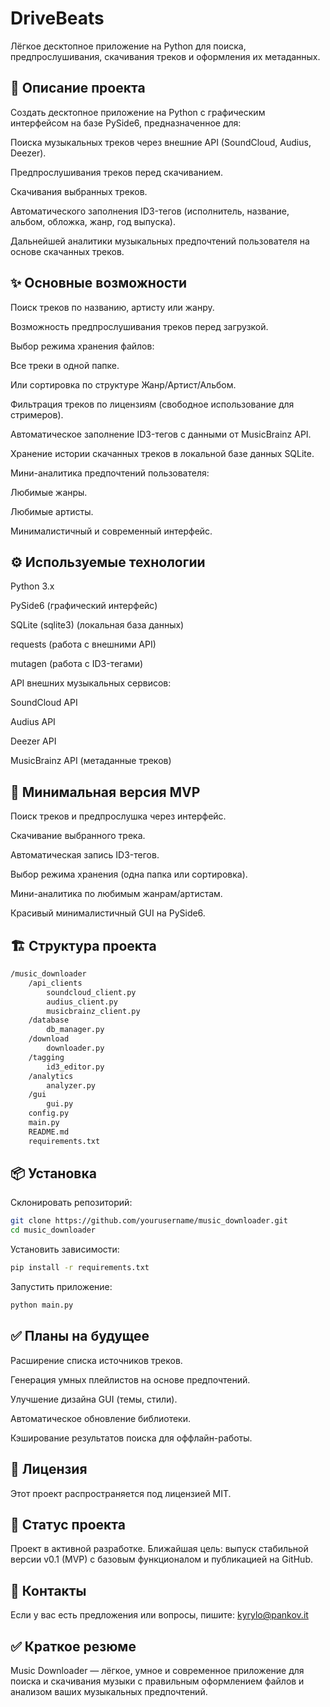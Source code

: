 # DriveBeats
Лёгкое десктопное приложение на Python для поиска, предпрослушивания, скачивания треков и оформления их метаданных.

## 📜 Описание проекта
Создать десктопное приложение на Python с графическим интерфейсом на базе PySide6,
предназначенное для:

Поиска музыкальных треков через внешние API (SoundCloud, Audius, Deezer).

Предпрослушивания треков перед скачиванием.

Скачивания выбранных треков.

Автоматического заполнения ID3-тегов (исполнитель, название, альбом, обложка, жанр, год выпуска).

Дальнейшей аналитики музыкальных предпочтений пользователя на основе скачанных треков.

## ✨ Основные возможности
Поиск треков по названию, артисту или жанру.

Возможность предпрослушивания треков перед загрузкой.

Выбор режима хранения файлов:

Все треки в одной папке.

Или сортировка по структуре Жанр/Артист/Альбом.

Фильтрация треков по лицензиям (свободное использование для стримеров).

Автоматическое заполнение ID3-тегов с данными от MusicBrainz API.

Хранение истории скачанных треков в локальной базе данных SQLite.

Мини-аналитика предпочтений пользователя:

Любимые жанры.

Любимые артисты.

Минималистичный и современный интерфейс.

## ⚙️ Используемые технологии
Python 3.x

PySide6 (графический интерфейс)

SQLite (sqlite3) (локальная база данных)

requests (работа с внешними API)

mutagen (работа с ID3-тегами)

API внешних музыкальных сервисов:

SoundCloud API

Audius API

Deezer API

MusicBrainz API (метаданные треков)

## 🚀 Минимальная версия MVP
Поиск треков и предпрослушка через интерфейс.

Скачивание выбранного трека.

Автоматическая запись ID3-тегов.

Выбор режима хранения (одна папка или сортировка).

Мини-аналитика по любимым жанрам/артистам.

Красивый минималистичный GUI на PySide6.

## 🏗️ Структура проекта
```bash
/music_downloader
    /api_clients
        soundcloud_client.py
        audius_client.py
        musicbrainz_client.py
    /database
        db_manager.py
    /download
        downloader.py
    /tagging
        id3_editor.py
    /analytics
        analyzer.py
    /gui
        gui.py
    config.py
    main.py
    README.md
    requirements.txt
```
## 📦 Установка
Склонировать репозиторий:

```bash
git clone https://github.com/yourusername/music_downloader.git
cd music_downloader
```
Установить зависимости:

```bash
pip install -r requirements.txt
```
Запустить приложение:

```bash
python main.py
```

## ✅ Планы на будущее
Расширение списка источников треков.

Генерация умных плейлистов на основе предпочтений.

Улучшение дизайна GUI (темы, стили).

Автоматическое обновление библиотеки.

Кэширование результатов поиска для оффлайн-работы.

## 📄 Лицензия
Этот проект распространяется под лицензией MIT.

## 🎯 Статус проекта
Проект в активной разработке.
Ближайшая цель: выпуск стабильной версии v0.1 (MVP) с базовым функционалом и публикацией на GitHub.

## 🚀 Контакты
Если у вас есть предложения или вопросы, пишите:
kyrylo@pankov.it

## ✅ Краткое резюме
Music Downloader — лёгкое, умное и современное приложение для поиска и скачивания музыки с правильным оформлением файлов и анализом ваших музыкальных предпочтений.